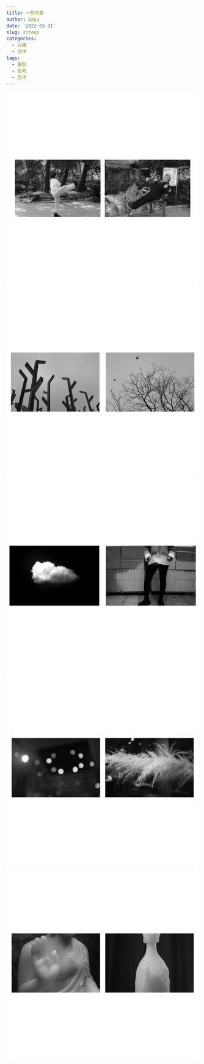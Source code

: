 ```yaml
---
title: 一些并置
author: Dayu
date: '2022-03-31'
slug: siteup
categories:
  - 兴趣
  - 创作
tags:
  - 摄影
  - 思考
  - 艺术
---
```



![](images/another_dayu-20220225_081138-274467764_472433674356920_802044688311536173_n.jpg)
![](images/another_dayu-20220226_081304-274675420_679403656743761_2420964813572344722_n.jpg)
![](images/another_dayu-20220225_081215-274512114_1019105558678991_5933256749192049307_n.jpg)
![](images/another_dayu-20220225_081112-274800418_5589367714413225_3635082360054888453_n.jpg)
![](images/another_dayu-20220226_081321-274757514_110777668210940_2494599663739805598_n.jpg)